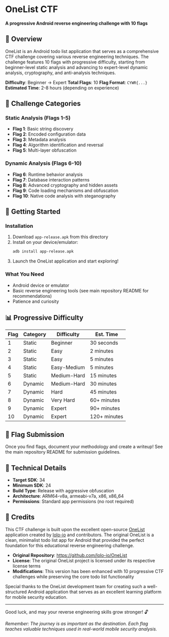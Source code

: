 # OneList CTF

**A progressive Android reverse engineering challenge with 10 flags**

## 📱 Overview

OneList is an Android todo list application that serves as a comprehensive CTF challenge covering various reverse engineering techniques. The challenge features 10 flags with progressive difficulty, starting from beginner-level static analysis and advancing to expert-level dynamic analysis, cryptography, and anti-analysis techniques.

**Difficulty**: Beginner → Expert
**Total Flags**: 10
**Flag Format**: `CYWR{...}`
**Estimated Time**: 2-8 hours (depending on experience)

## 🎯 Challenge Categories

### Static Analysis (Flags 1-5)
- **Flag 1**: Basic string discovery
- **Flag 2**: Encoded configuration data
- **Flag 3**: Metadata analysis
- **Flag 4**: Algorithm identification and reversal
- **Flag 5**: Multi-layer obfuscation

### Dynamic Analysis (Flags 6-10)
- **Flag 6**: Runtime behavior analysis
- **Flag 7**: Database interaction patterns
- **Flag 8**: Advanced cryptography and hidden assets
- **Flag 9**: Code loading mechanisms and obfuscation
- **Flag 10**: Native code analysis with steganography

## 🚀 Getting Started

### Installation
1. Download `app-release.apk` from this directory
2. Install on your device/emulator:
   ```bash
   adb install app-release.apk
   ```
3. Launch the OneList application and start exploring!

### What You Need
- Android device or emulator
- Basic reverse engineering tools (see main repository README for recommendations)
- Patience and curiosity

## 📊 Progressive Difficulty

| Flag | Category | Difficulty | Est. Time |
|------|----------|------------|-----------|
| 1 | Static | Beginner | 30 seconds |
| 2 | Static | Easy | 2 minutes |
| 3 | Static | Easy | 5 minutes |
| 4 | Static | Easy-Medium | 5 minutes |
| 5 | Static | Medium-Hard | 15 minutes |
| 6 | Dynamic | Medium-Hard | 30 minutes |
| 7 | Dynamic | Hard | 45 minutes |
| 8 | Dynamic | Very Hard | 60+ minutes |
| 9 | Dynamic | Expert | 90+ minutes |
| 10 | Dynamic | Expert | 120+ minutes |

## 📝 Flag Submission

Once you find flags, document your methodology and create a writeup! See the main repository README for submission guidelines.

## 📄 Technical Details

- **Target SDK**: 34
- **Minimum SDK**: 24
- **Build Type**: Release with aggressive obfuscation
- **Architecture**: ARM64-v8a, armeabi-v7a, x86, x86_64
- **Permissions**: Standard app permissions (no root required)

## 🙏 Credits

This CTF challenge is built upon the excellent open-source [OneList](https://github.com/lolo-io/OneList) application created by [lolo-io](https://github.com/lolo-io) and contributors. The original OneList is a clean, minimalist todo list app for Android that provided the perfect foundation for this educational reverse engineering challenge.

 - **Original Repository**: https://github.com/lolo-io/OneList
 - **License**: The original OneList project is licensed under its respective license terms
 - **Modifications**: This version has been enhanced with 10 progressive CTF challenges while preserving the core todo list functionality

Special thanks to the OneList development team for creating such a well-structured Android application that serves as an excellent learning platform for mobile security education.

---

Good luck, and may your reverse engineering skills grow stronger! 🔓

*Remember: The journey is as important as the destination. Each flag teaches valuable techniques used in real-world mobile security analysis.*